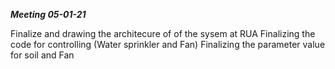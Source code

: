 ***Meeting 05-01-21***

Finalize and drawing the architecure of of the sysem at RUA
Finalizing the code for controlling (Water sprinkler and Fan)
Finalizing the parameter value for soil and Fan
